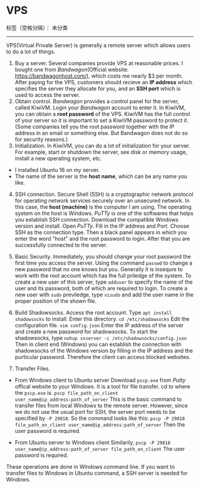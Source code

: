 ﻿#  VPS

标签（空格分隔）： 未分类

---
VPS(Virtual Private Server) is generally a remote server which allows users to do a lot of things.

1. Buy a server. 
Several companies provide VPS at reasonable prices. I bought one from *Bandwagon*(Official website: https://bandwagonhost.com/), which costs me nearly $3 per month. 
After paying for the VPS, customers should recieve an **IP address**  which specifies the server they allocate for you, and an **SSH port** which is used to access the server. 
2. Obtain control.
*Bandwagon* provides a control panel for the server, called KiwiVM. Login your *Bandwagon* account to enter it. 
In KiwiVM, you can obtain a **root password** of the VPS.
KiwiVM has the full control of your server so it is important to set a KiwiVM password to protect it.
(Some companies tell you the root password together with the IP address in an email or something else. But Bandwagon does not do so for security reasons.)
3. Initialization.
In KiwiVM, you can do a lot of initialization for your server. For example, start or shutdown the server, see disk or memory usage, install a new operating system, etc.
- I installed Ubuntu 16 on my server. 
- The name of the server is the **host name**, which can be any name you like. 

4. SSH connection. 
Secure Shell (SSH) is a cryptographic network protocol for operating network services securely over an unsecured network.
In this case, the **host (machine)** is the computer I am using. The operating system on the host is Windows.
*PuTTy* is one of the softwares that helps you establish SSH connection. Download the compatible Windows version and install.
Open *PuTTy*. Fill in the IP address and Port. Choose SSH as the connection type. Then a black panel appears in which you enter the word "host" and the root password to login. After that you are successfully connected to the server.

5. Basic Security. 
Immediately, you should change your root password the first time you access the server. Using the command
`passwd`
to change a new password that no one knows but you.
Generally it is insequre to work with the root account which has the full priledge of the system. 
To create a new user of this server, type 
`adduser`
to specify the name of the user and its password, both of which are required to login.
To create a new user with `sudo` previledge, type
`visudo`
and add the user name in the proper position of the shown file.

6. Build Shadowsocks.
Access the root account. Type
`apt install shadowsocks`
to install.
Enter this directory.
`cd /etc/shadowsocks`
Edit the configuration file.
`vim config.json`
Enter the IP address of the server and create a new password for shadowsocks.
To start the shadowsocks, type
`nohup ssserver -c /etc/shadowsocks/config.json`
Then in client end (Windows) you can establish the connection with shadowsocks of the Windows version by filling in the IP address and the purticular password.
Therefore the client can access blocked websites.
7. Transfer Files.
- From Windows client to Ubuntu server
Download `pscp.exe` from *Putty* offical website to your Windows. It is a tool for file transfer.
cd to where the `pscp.exe` is. 
`pscp file_path_on_client user_name@ip_address:path_of_server`
This is the basic command to transfer files from local Windows to the remote server. 
However, since we do not use the usual port for SSH, the server port needs to be specified by `-P 29818`.
So the command looks like this:
`pscp -P 29818 file_path_on_client user_name@ip_address:path_of_server`
Then the user password is required.

- From Ubuntu server to Windows client
Similarily, 
`pscp -P 29818 user_name@ip_address:path_of_server file_path_on_client`
The user password is required.

These operations are done in Windows command line. If you want to transfer files to Windows in Ubuntu command, a SSH server is needed for Windows.

